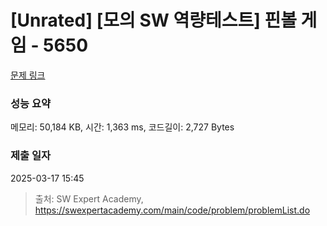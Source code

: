 # [Unrated] [모의 SW 역량테스트] 핀볼 게임 - 5650 

[문제 링크](https://swexpertacademy.com/main/code/problem/problemDetail.do?contestProbId=AWXRF8s6ezEDFAUo) 

### 성능 요약

메모리: 50,184 KB, 시간: 1,363 ms, 코드길이: 2,727 Bytes

### 제출 일자

2025-03-17 15:45



> 출처: SW Expert Academy, https://swexpertacademy.com/main/code/problem/problemList.do